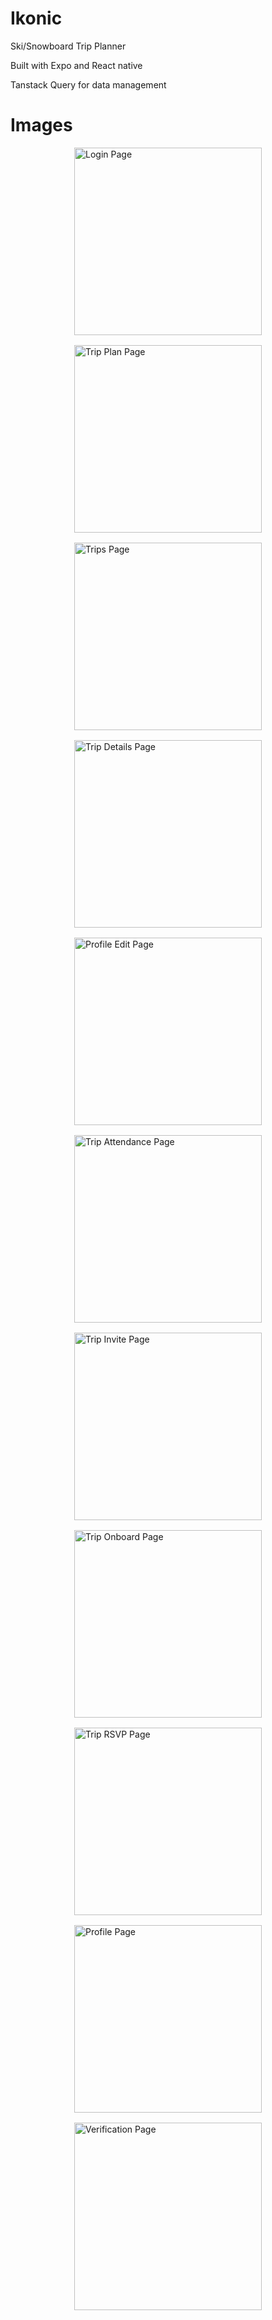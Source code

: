 # Ikonic

Ski/Snowboard Trip Planner

Built with Expo and React native

Tanstack Query for data management

# Images

<div style="display: flex; flex-wrap: wrap; justify-content: center; align-items: center; gap: 16px;">
  <img src="./assets/screenshots/mvp/LoginPageLofi.png" alt="Login Page" width="300" />
  <img src="./assets/screenshots/mvp/TripPlanPageLofi.png" alt="Trip Plan Page" width="300" />
  <img src="./assets/screenshots/mvp/TripsPageLofi.png" alt="Trips Page" width="300" />
  <img src="./assets/screenshots/mvp/TripDetailsPageLofi.png" alt="Trip Details Page" width="300" />
  <img src="./assets/screenshots/mvp/ProfileeditPageLofi.png" alt="Profile Edit Page" width="300" />
  <img src="./assets/screenshots/mvp/TripAttendancePageLofi.png" alt="Trip Attendance Page" width="300" />
  <img src="./assets/screenshots/mvp/TripInvitePageLofi.png" alt="Trip Invite Page" width="300" />
  <img src="./assets/screenshots/mvp/TripOnboardPageLofi.png" alt="Trip Onboard Page" width="300" />
  <img src="./assets/screenshots/mvp/TripRsvpPageLofi.png" alt="Trip RSVP Page" width="300" />
  <img src="./assets/screenshots/mvp/ProfilePageLofi.png" alt="Profile Page" width="300" />
  <img src="./assets/screenshots/mvp/VerificationPageLofi.png" alt="Verification Page" width="300" />
</div>
